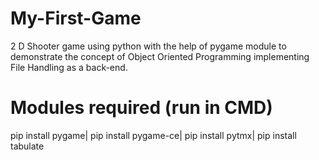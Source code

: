 # My-First-Game
2 D Shooter game using python with the help of pygame module to demonstrate the concept of Object Oriented Programming implementing File Handling as a back-end.

# Modules required (run in CMD)
pip install pygame|
pip install pygame-ce|
pip install pytmx|
pip install tabulate
